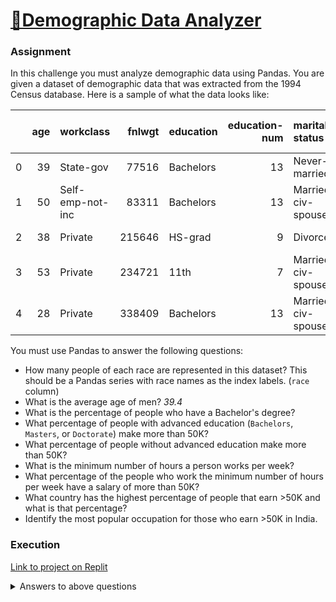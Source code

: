 # [🧍Demographic Data Analyzer](https://www.freecodecamp.org/learn/data-analysis-with-python/data-analysis-with-python-projects/demographic-data-analyzer)

### Assignment

In this challenge you must analyze demographic data using Pandas. You are given a dataset of demographic data that was extracted from the 1994 Census database. Here is a sample of what the data looks like:

|    |   age | workclass        |   fnlwgt | education   |   education-num | marital-status     | occupation        | relationship   | race   | sex    |   capital-gain |   capital-loss |   hours-per-week | native-country   | salary   |
|---:|------:|:-----------------|---------:|:------------|----------------:|:-------------------|:------------------|:---------------|:-------|:-------|---------------:|---------------:|-----------------:|:-----------------|:---------|
|  0 |    39 | State-gov        |    77516 | Bachelors   |              13 | Never-married      | Adm-clerical      | Not-in-family  | White  | Male   |           2174 |              0 |               40 | United-States    | <=50K    |
|  1 |    50 | Self-emp-not-inc |    83311 | Bachelors   |              13 | Married-civ-spouse | Exec-managerial   | Husband        | White  | Male   |              0 |              0 |               13 | United-States    | <=50K    |
|  2 |    38 | Private          |   215646 | HS-grad     |               9 | Divorced           | Handlers-cleaners | Not-in-family  | White  | Male   |              0 |              0 |               40 | United-States    | <=50K    |
|  3 |    53 | Private          |   234721 | 11th        |               7 | Married-civ-spouse | Handlers-cleaners | Husband        | Black  | Male   |              0 |              0 |               40 | United-States    | <=50K    |
|  4 |    28 | Private          |   338409 | Bachelors   |              13 | Married-civ-spouse | Prof-specialty    | Wife           | Black  | Female |              0 |              0 |               40 | Cuba             | <=50K    |


You must use Pandas to answer the following questions:

* How many people of each race are represented in this dataset? This should be a Pandas series with race names as the index labels. (```race``` column)
* What is the average age of men? *39.4*
* What is the percentage of people who have a Bachelor's degree?
* What percentage of people with advanced education (```Bachelors```, ```Masters```, or ```Doctorate```) make more than 50K?
* What percentage of people without advanced education make more than 50K?
* What is the minimum number of hours a person works per week?
* What percentage of the people who work the minimum number of hours per week have a salary of more than 50K?
* What country has the highest percentage of people that earn >50K and what is that percentage?
* Identify the most popular occupation for those who earn >50K in India.


### Execution

[Link to project on Replit](https://replit.com/@MariaSylwiaR/demographic-data-analyzer) 

<details><summary>Answers to above questions</summary>

  * How many people of each race are represented in this dataset?
  
  
  | race               | count   |
  |--------------------|---------|
  | White              | 27816   |
  | Black              |    3124 |
  | Asian-Pac-Islander |   1039  |
  | Amer-Indian-Eskimo |   311   |
  | Other              |   271   |
  
  * What is the average age of men? **39.4**
  * What is the percentage of people who have a Bachelor's degree? **16.4**
  * What percentage of people with advanced education (```Bachelors```, ```Masters```, or ```Doctorate```) make more than 50K? **46.5**
  * What percentage of people without advanced education make more than 50K? **17.4**
  * What is the minimum number of hours a person works per week? **1**
  * What percentage of the people who work the minimum number of hours per week have a salary of more than 50K? **10.0**
  * What country has the highest percentage of people that earn >50K and what is that percentage? **Iran, 41.9**
  * Identify the most popular occupation for those who earn >50K in India. **Prof-specialty**
  
</details>
